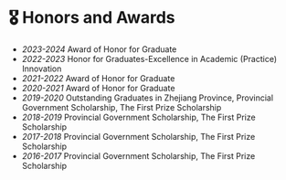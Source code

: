 # 🎖 Honors and Awards
- *2023-2024* Award of Honor for Graduate
- *2022-2023* Honor for Graduates-Excellence in Academic (Practice) Innovation
- *2021-2022* Award of Honor for Graduate
- *2020-2021* Award of Honor for Graduate
- *2019-2020* Outstanding Graduates in Zhejiang Province, Provincial Government Scholarship, The First Prize Scholarship
- *2018-2019* Provincial Government Scholarship, The First Prize Scholarship
- *2017-2018* Provincial Government Scholarship, The First Prize Scholarship
- *2016-2017* Provincial Government Scholarship, The First Prize Scholarship
